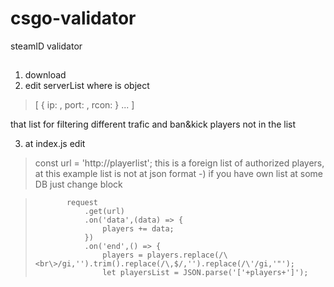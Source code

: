 # csgo-validator
steamID validator

##

1. download 
2. edit serverList
  where is object
>[
>  { ip: <IP>,
>    port: <port>,
>    rcon: <rcon>
>  }
>  ...
>]

that list for filtering different trafic and ban&kick players not in the list

3. at index.js edit
> const url = 'http://playerlist';
  this is a foreign list of authorized players, at this example list is not at json format -)
  if you have own list at some DB just change block
  
>            request
>                .get(url)
>                .on('data',(data) => {
>                    players += data;
>                })
>                .on('end',() => {
>                    players = players.replace(/\<br\>/gi,'').trim().replace(/\,$/,'').replace(/\'/gi,'"'); 
>                    let playersList = JSON.parse('['+players+']');
